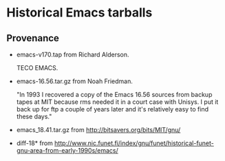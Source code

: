 # Historical Emacs tarballs

## Provenance

- emacs-v170.tap from Richard Alderson.

  TECO EMACS.

- emacs-16.56.tar.gz from Noah Friedman.

  "In 1993 I recovered a copy of the Emacs 16.56 sources from backup
  tapes at MIT because rms needed it in a court case with Unisys.  I
  put it back up for ftp a couple of years later and it's relatively
  easy to find these days."

- emacs_18.41.tar.gz from http://bitsavers.org/bits/MIT/gnu/

- diff-18* from http://www.nic.funet.fi/index/gnu/funet/historical-funet-gnu-area-from-early-1990s/emacs/

